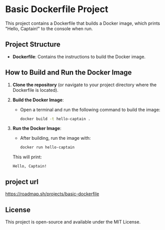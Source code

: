 
# Basic Dockerfile Project

This project contains a Dockerfile that builds a Docker image, which prints "Hello, Captain!" to the console when run.

## Project Structure

- **Dockerfile**: Contains the instructions to build the Docker image.

## How to Build and Run the Docker Image

1. **Clone the repository** (or navigate to your project directory where the Dockerfile is located).

2. **Build the Docker Image**:
   - Open a terminal and run the following command to build the image:
     ```bash
     docker build -t hello-captain .
     ```

3. **Run the Docker Image**:
   - After building, run the image with:
     ```bash
     docker run hello-captain
     ```
   This will print:
   ```
   Hello, Captain!
   ```

## project url
https://roadmap.sh/projects/basic-dockerfile

## License

This project is open-source and available under the MIT License.